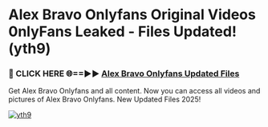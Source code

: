 # Alex Bravo Onlyfans Original Videos 0nlyFans Leaked - Files Updated! (yth9)

<h3>🔴 CLICK HERE 🌐==►► <a href="https://tinyurl.com/3hn5wdd3" rel="nofollow">Alex Bravo Onlyfans Updated Files</a></h3>

Get Alex Bravo Onlyfans and all content. Now you can access all videos and pictures of Alex Bravo Onlyfans. New Updated Files 2025!

[![yth9](https://i.imgur.com/4HnBqBT.gif)](https://tinyurl.com/3hn5wdd3)
